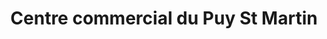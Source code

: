 ---
title: "Centre commercial du Puy St Martin"
url: /saint-julien-en-genevois/centre-commercial-du-puy-st-martin/
shop: Einkaufszentrum
---